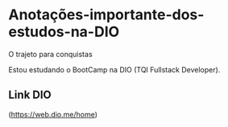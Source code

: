 # Anotações-importante-dos-estudos-na-DIO
O trajeto para conquistas

Estou estudando o BootCamp na DIO (TQI Fullstack Developer).

## Link DIO

(https://web.dio.me/home)
